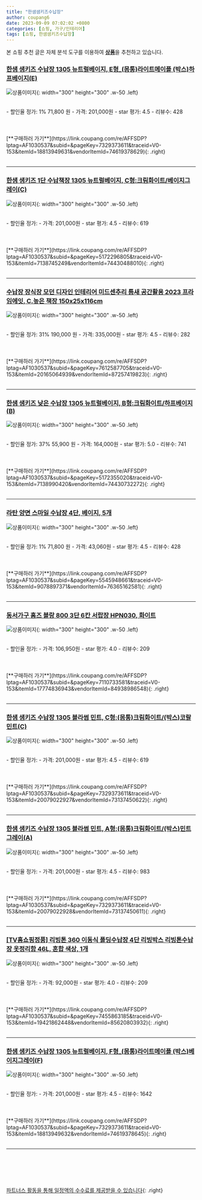 ```yaml
---
title: "한샘샘키즈수납장"
author: coupang6
date: 2023-09-09 07:02:02 +0800
categories: [쇼핑, 가구/인테리어]
tags: [쇼핑, 한샘샘키즈수납장]
---
```


본 쇼핑 추천 글은 자체 분석 도구를 이용하여 [**상품**](https://link.coupang.com/a/bao1ui)을 추천하고 있습니다.

### [한샘 샘키즈 수납장 1305 뉴트럴베이지, E형_(몸통)라이트메이플 (박스)하프베이지(E)](https://link.coupang.com/re/AFFSDP?lptag=AF1030537&subid=&pageKey=7329373611&traceid=V0-153&itemId=18813949631&vendorItemId=74619378629)

![상품이미지](https://thumbnail7.coupangcdn.com/thumbnails/remote/230x230ex/image/vendor_inventory/91e2/8ffd70ba3f701c6e7f30cba0d8ec55fc0a37c12ba7121fdd43bac35d815b.jpg){: width="300" height="300" .w-50 .left}


<br>
- 할인율 정가: 1%  71,800   원
- 가격: 201,000원
- star 평가: 4.5
- 리뷰수: 428
<br>
<br>
<br>
<br>
[**구매하러 가기**](https://link.coupang.com/re/AFFSDP?lptag=AF1030537&subid=&pageKey=7329373611&traceid=V0-153&itemId=18813949631&vendorItemId=74619378629){: .right}
<br>
<br>

---

### [한샘 샘키즈 1단 수납책장 1305 뉴트럴베이지, C형:크림화이트/베이지그레이(C)](https://link.coupang.com/re/AFFSDP?lptag=AF1030537&subid=&pageKey=5172296805&traceid=V0-153&itemId=7138745249&vendorItemId=74430488010)

![상품이미지](https://thumbnail7.coupangcdn.com/thumbnails/remote/230x230ex/image/vendor_inventory/6e92/c4b2de1bba8d1a747d69c9913690da1d720979d7bf6c3db863fb8a699e7f.jpg){: width="300" height="300" .w-50 .left}


<br>
- 할인율 정가: 
- 가격: 201,000원
- star 평가: 4.5
- 리뷰수: 619
<br>
<br>
<br>
<br>
[**구매하러 가기**](https://link.coupang.com/re/AFFSDP?lptag=AF1030537&subid=&pageKey=5172296805&traceid=V0-153&itemId=7138745249&vendorItemId=74430488010){: .right}
<br>
<br>

---

### [수납장 장식장 모던 디자인 인테리어 미드센추리 틈새 공간활용 2023 프라임에잇, C.높은 책장 150x25x116cm](https://link.coupang.com/re/AFFSDP?lptag=AF1030537&subid=&pageKey=7612587705&traceid=V0-153&itemId=20165064939&vendorItemId=87257419823)

![상품이미지](https://thumbnail6.coupangcdn.com/thumbnails/remote/230x230ex/image/vendor_inventory/24fa/a8e42b9349b39bb8659f91656cdf55b92aa59c23b42641b7e6cae38266da.png){: width="300" height="300" .w-50 .left}


<br>
- 할인율 정가: 31%  190,000   원
- 가격: 335,000원
- star 평가: 4.5
- 리뷰수: 282
<br>
<br>
<br>
<br>
[**구매하러 가기**](https://link.coupang.com/re/AFFSDP?lptag=AF1030537&subid=&pageKey=7612587705&traceid=V0-153&itemId=20165064939&vendorItemId=87257419823){: .right}
<br>
<br>

---

### [한샘 샘키즈 낮은 수납장 1305 뉴트럴베이지, B형:크림화이트/하프베이지(B)](https://link.coupang.com/re/AFFSDP?lptag=AF1030537&subid=&pageKey=5172355020&traceid=V0-153&itemId=7138990420&vendorItemId=74430732272)

![상품이미지](https://thumbnail7.coupangcdn.com/thumbnails/remote/230x230ex/image/vendor_inventory/679e/dd4a7792fec3698147d7018f3af03dd6d78c3e010056702b203f7808182b.jpg){: width="300" height="300" .w-50 .left}


<br>
- 할인율 정가: 37%  55,900   원
- 가격: 164,000원
- star 평가: 5.0
- 리뷰수: 741
<br>
<br>
<br>
<br>
[**구매하러 가기**](https://link.coupang.com/re/AFFSDP?lptag=AF1030537&subid=&pageKey=5172355020&traceid=V0-153&itemId=7138990420&vendorItemId=74430732272){: .right}
<br>
<br>

---

### [라탄 양면 스마일 수납장 4단, 베이지, 5개](https://link.coupang.com/re/AFFSDP?lptag=AF1030537&subid=&pageKey=5545948661&traceid=V0-153&itemId=9078897371&vendorItemId=76365162581)

![상품이미지](https://thumbnail6.coupangcdn.com/thumbnails/remote/230x230ex/image/retail/images/95191848992609-6cccd6ee-c0e0-4045-bd18-f39eb8fa6c30.jpg){: width="300" height="300" .w-50 .left}


<br>
- 할인율 정가: 1%  71,800   원
- 가격: 43,060원
- star 평가: 4.5
- 리뷰수: 428
<br>
<br>
<br>
<br>
[**구매하러 가기**](https://link.coupang.com/re/AFFSDP?lptag=AF1030537&subid=&pageKey=5545948661&traceid=V0-153&itemId=9078897371&vendorItemId=76365162581){: .right}
<br>
<br>

---

### [동서가구 홈즈 블랑 800 3단 6칸 서랍장 HPN030, 화이트](https://link.coupang.com/re/AFFSDP?lptag=AF1030537&subid=&pageKey=7110733581&traceid=V0-153&itemId=17774836943&vendorItemId=84938986548)

![상품이미지](https://thumbnail7.coupangcdn.com/thumbnails/remote/230x230ex/image/vendor_inventory/39f3/b2b7e5ba5554873da60fcc4e7a291524f8955b9fc20ac6554da445a46b0a.jpg){: width="300" height="300" .w-50 .left}


<br>
- 할인율 정가: 
- 가격: 106,950원
- star 평가: 4.0
- 리뷰수: 209
<br>
<br>
<br>
<br>
[**구매하러 가기**](https://link.coupang.com/re/AFFSDP?lptag=AF1030537&subid=&pageKey=7110733581&traceid=V0-153&itemId=17774836943&vendorItemId=84938986548){: .right}
<br>
<br>

---

### [한샘 샘키즈 수납장 1305 블라썸 민트, C형:(몸통)크림화이트/(박스)코랄민트(C)](https://link.coupang.com/re/AFFSDP?lptag=AF1030537&subid=&pageKey=7329373611&traceid=V0-153&itemId=20079022927&vendorItemId=73137450622)

![상품이미지](https://thumbnail10.coupangcdn.com/thumbnails/remote/230x230ex/image/vendor_inventory/323b/55c93a91d13a8a736a03142855ec6e7f5312af828adeac92b829595630c5.jpg){: width="300" height="300" .w-50 .left}


<br>
- 할인율 정가: 
- 가격: 201,000원
- star 평가: 4.5
- 리뷰수: 619
<br>
<br>
<br>
<br>
[**구매하러 가기**](https://link.coupang.com/re/AFFSDP?lptag=AF1030537&subid=&pageKey=7329373611&traceid=V0-153&itemId=20079022927&vendorItemId=73137450622){: .right}
<br>
<br>

---

### [한샘 샘키즈 수납장 1305 블라썸 민트, A형:(몸통)크림화이트/(박스)민트그레이(A)](https://link.coupang.com/re/AFFSDP?lptag=AF1030537&subid=&pageKey=7329373611&traceid=V0-153&itemId=20079022928&vendorItemId=73137450611)

![상품이미지](https://thumbnail10.coupangcdn.com/thumbnails/remote/230x230ex/image/vendor_inventory/323b/55c93a91d13a8a736a03142855ec6e7f5312af828adeac92b829595630c5.jpg){: width="300" height="300" .w-50 .left}


<br>
- 할인율 정가: 
- 가격: 201,000원
- star 평가: 4.5
- 리뷰수: 983
<br>
<br>
<br>
<br>
[**구매하러 가기**](https://link.coupang.com/re/AFFSDP?lptag=AF1030537&subid=&pageKey=7329373611&traceid=V0-153&itemId=20079022928&vendorItemId=73137450611){: .right}
<br>
<br>

---

### [[TV홈쇼핑정품] 리빙톤 360 이동식 폴딩수납장 4단 리빙박스 리빙톤수납장 옷정리함 46L, 혼합 색상, 1개](https://link.coupang.com/re/AFFSDP?lptag=AF1030537&subid=&pageKey=7455863185&traceid=V0-153&itemId=19421862448&vendorItemId=85620803932)

![상품이미지](https://thumbnail7.coupangcdn.com/thumbnails/remote/230x230ex/image/vendor_inventory/cd04/9dc941266232166257b08e0a0f1d604573918194fe060e1ef0fce12a34f3.jpg){: width="300" height="300" .w-50 .left}


<br>
- 할인율 정가: 
- 가격: 92,000원
- star 평가: 4.0
- 리뷰수: 209
<br>
<br>
<br>
<br>
[**구매하러 가기**](https://link.coupang.com/re/AFFSDP?lptag=AF1030537&subid=&pageKey=7455863185&traceid=V0-153&itemId=19421862448&vendorItemId=85620803932){: .right}
<br>
<br>

---

### [한샘 샘키즈 수납장 1305 뉴트럴베이지, F형_(몸통)라이트메이플 (박스)베이지그레이(F)](https://link.coupang.com/re/AFFSDP?lptag=AF1030537&subid=&pageKey=7329373611&traceid=V0-153&itemId=18813949632&vendorItemId=74619378645)

![상품이미지](https://thumbnail9.coupangcdn.com/thumbnails/remote/230x230ex/image/vendor_inventory/af5f/bc89cbce29e8dda93f8571122ed018bb222ed2dbafc6e7368a9f58ffe0e2.jpg){: width="300" height="300" .w-50 .left}


<br>
- 할인율 정가: 
- 가격: 201,000원
- star 평가: 4.5
- 리뷰수: 1642
<br>
<br>
<br>
<br>
[**구매하러 가기**](https://link.coupang.com/re/AFFSDP?lptag=AF1030537&subid=&pageKey=7329373611&traceid=V0-153&itemId=18813949632&vendorItemId=74619378645){: .right}
<br>
<br>

---
<br><br><br><br><br> [파트너스 활동을 통해 일정액의 수수료를 제공받을 수 있습니다](https://link.coupang.com/a/bao1ui){: .right}